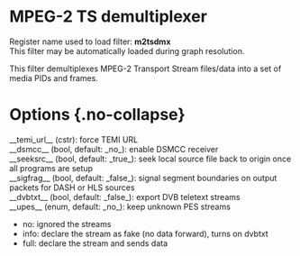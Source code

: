<!-- automatically generated - do not edit, patch gpac/applications/gpac/gpac.c -->

# MPEG-2 TS demultiplexer  
  
Register name used to load filter: __m2tsdmx__  
This filter may be automatically loaded during graph resolution.  
  
This filter demultiplexes MPEG-2 Transport Stream files/data into a set of media PIDs and frames.  
  

# Options  {.no-collapse}  
  
<div markdown class="option">  
<a id="temi_url">__temi_url__</a> (cstr): force TEMI URL  
</div>  
<div markdown class="option">  
<a id="dsmcc">__dsmcc__</a> (bool, default: _no_): enable DSMCC receiver  
</div>  
<div markdown class="option">  
<a id="seeksrc">__seeksrc__</a> (bool, default: _true_): seek local source file back to origin once all programs are setup  
</div>  
<div markdown class="option">  
<a id="sigfrag">__sigfrag__</a> (bool, default: _false_): signal segment boundaries on output packets for DASH or HLS sources  
</div>  
<div markdown class="option">  
<a id="dvbtxt">__dvbtxt__</a> (bool, default: _false_): export DVB teletext streams  
</div>  
<div markdown class="option">  
<a id="upes">__upes__</a> (enum, default: _no_): keep unknown PES streams  

- no: ignored the streams  
- info: declare the stream as fake (no data forward), turns on dvbtxt  
- full: declare the stream and sends data  
</div>  
  
  
